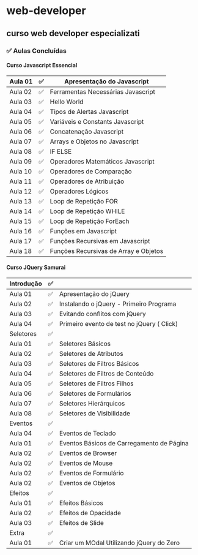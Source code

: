 # web-developer
## curso web developer especializati
###  :white_check_mark: Aulas Concluídas
#### Curso Javascript Essencial

| Aula 01 | :white_check_mark:| Apresentação do Javascript|
|---|---|---|
| Aula 02 |:white_check_mark:| Ferramentas Necessárias Javascript|
| Aula 03 |:white_check_mark:| Hello World|
| Aula 04 |:white_check_mark:| Tipos de Alertas Javascript|
| Aula 05 |:white_check_mark:| Variáveis e Constants Javascript|
| Aula 06 |:white_check_mark:| Concatenação Javascript|
| Aula 07 |:white_check_mark:| Arrays e Objetos no Javascript|
| Aula 08 |:white_check_mark:| IF ELSE|
| Aula 09 |:white_check_mark:| Operadores Matemáticos Javascript|
| Aula 10 |:white_check_mark:| Operadores de Comparação|
| Aula 11 |:white_check_mark:| Operadores de Atribuição|
| Aula 12 |:white_check_mark:| Operadores Lógicos|
| Aula 13 |:white_check_mark:| Loop de Repetição FOR|
| Aula 14 |:white_check_mark:| Loop de Repetição WHILE|
| Aula 15 |:white_check_mark:| Loop de Repetição ForEach|
| Aula 16 |:white_check_mark:| Funções em Javascript|
| Aula 17 |:white_check_mark:| Funções Recursivas em Javascript|
| Aula 18 |:white_check_mark:| Funções Recursivas de Array e Objetos|

#### Curso JQuery Samurai

| Introdução | :white_check_mark:| |
|---|---|---|
| Aula 01 |:white_check_mark:| Apresentação do jQuery|
| Aula 02 |:white_check_mark:| Instalando o jQuery - Primeiro Programa|
| Aula 03 |:white_check_mark:| Evitando conflitos com jQuery|
| Aula 04 |:white_check_mark:| Primeiro evento de test no jQuery ( Click)|
| Seletores |:white_check_mark:| |
| Aula 01 |:white_check_mark:| Seletores Básicos|
| Aula 02 |:white_check_mark:| Seletores de Atributos|
| Aula 03 |:white_check_mark:| Seletores de Filtros Básicos|
| Aula 04 |:white_check_mark:| Seletores de Filtros  de Conteúdo|
| Aula 05 |:white_check_mark:| Seletores de Filtros Filhos|
| Aula 06 |:white_check_mark:| Seletores de Formulários|
| Aula 07 |:white_check_mark:| Seletores Hierárquicos|
| Aula 08 |:white_check_mark:| Seletores de Visibilidade|
| Eventos |:white_check_mark:| |
| Aula 04 |:white_check_mark:| Eventos de Teclado|
| Aula 01 |:white_check_mark:| Eventos Básicos de Carregamento de Página|
| Aula 02 |:white_check_mark:| Eventos de Browser|
| Aula 02 |:white_check_mark:| Eventos de Mouse|
| Aula 02 |:white_check_mark:| Eventos de Formulário|
| Aula 02 |:white_check_mark:| Eventos de Objetos|
| Efeitos |:white_check_mark:| |
| Aula 01 |:white_check_mark:| Efeitos Básicos|
| Aula 02 |:white_check_mark:| Efeitos de Opacidade|
| Aula 03 |:white_check_mark:| Efeitos de Slide|
| Extra |:white_check_mark:| |
| Aula 01 |:white_check_mark:| Criar um MOdal Utilizando jQuery do Zero|




